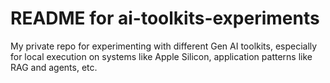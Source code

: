 # README for ai-toolkits-experiments

My private repo for experimenting with different Gen AI toolkits, especially for local execution on systems like Apple Silicon, application patterns like RAG and agents, etc.

